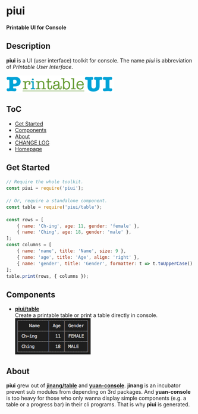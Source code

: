 #	piui
__Printable UI for Console__

##  Description

__piui__ is a UI (user interface) toolkit for console. The name *piui* is abbreviation of *PrIntable User Interface*.

![piui](./docs/assets/piui.png)

##	ToC

*	[Get Started](#get-started)
*	[Components](#components)
*   [About](#about)
*	[CHANGE LOG](./CHANGELOG.md)
*	[Homepage](https://github.com/YounGoat/nodejs.piui)

##	Get Started

```javascript
// Require the whole toolkit.
const piui = require('piui');

// Or, require a standalone component.
const table = require('piui/table');

const rows = [
    { name: 'Ch-ing', age: 11, gender: 'female' },
    { name: 'Ching', age: 18, gender: 'male' },
];
const columns = [
    { name: 'name', title: 'Name', size: 9 },
    { name: 'age', title: 'Age', align: 'right' },
    { name: 'gender', title: 'Gender', formatter: t => t.toUpperCase() },
];
table.print(rows, { columns });
```

##	Components

*   [__piui/table__](./docs/table.md)  
    Create a printable table or print a table directly in console.   
    ![table](./docs/assets/table.png)

##  About

__piui__ grew out of __[jinang/table](https://www.npmjs.com/package/jinang)__ and __[yuan-console](https://www.npmjs.com/package/yuan-console)__. __jinang__ is an incubator prevent sub modules from depending on 3rd packages. And __yuan-console__ is too heavy for those who only wanna display simple components (e.g. a table or a progress bar) in their cli programs. That is why __piui__ is generated.